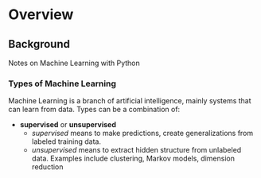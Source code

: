 # Overview

## Background
Notes on Machine Learning with Python

### Types of Machine Learning
Machine Learning is a branch of artificial intelligence, mainly systems that can learn from data.  Types can be a combination of:
* __supervised__ or __unsupervised__
    - _supervised_ means to make predictions, create generalizations from labeled training data. 
    - _unsupervised_ means to extract hidden structure from unlabeled data.  Examples include clustering, Markov models, dimension reduction

